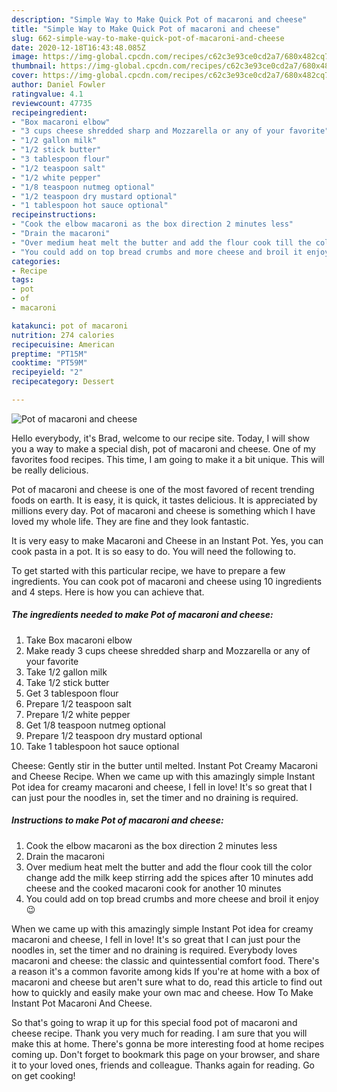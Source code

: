 ```yaml
---
description: "Simple Way to Make Quick Pot of macaroni and cheese"
title: "Simple Way to Make Quick Pot of macaroni and cheese"
slug: 662-simple-way-to-make-quick-pot-of-macaroni-and-cheese
date: 2020-12-18T16:43:48.085Z
image: https://img-global.cpcdn.com/recipes/c62c3e93ce0cd2a7/680x482cq70/pot-of-macaroni-and-cheese-recipe-main-photo.jpg
thumbnail: https://img-global.cpcdn.com/recipes/c62c3e93ce0cd2a7/680x482cq70/pot-of-macaroni-and-cheese-recipe-main-photo.jpg
cover: https://img-global.cpcdn.com/recipes/c62c3e93ce0cd2a7/680x482cq70/pot-of-macaroni-and-cheese-recipe-main-photo.jpg
author: Daniel Fowler
ratingvalue: 4.1
reviewcount: 47735
recipeingredient:
- "Box macaroni elbow"
- "3 cups cheese shredded sharp and Mozzarella or any of your favorite"
- "1/2 gallon milk"
- "1/2 stick butter"
- "3 tablespoon flour"
- "1/2 teaspoon salt"
- "1/2 white pepper"
- "1/8 teaspoon nutmeg optional"
- "1/2 teaspoon dry mustard optional"
- "1 tablespoon hot sauce optional"
recipeinstructions:
- "Cook the elbow macaroni as the box direction 2 minutes less"
- "Drain the macaroni"
- "Over medium heat melt the butter and add the flour cook till the color change add the milk keep stirring add the spices after 10 minutes add cheese and the cooked macaroni cook for another 10 minutes"
- "You could add on top bread crumbs and more cheese and broil it enjoy 😉"
categories:
- Recipe
tags:
- pot
- of
- macaroni

katakunci: pot of macaroni 
nutrition: 274 calories
recipecuisine: American
preptime: "PT15M"
cooktime: "PT59M"
recipeyield: "2"
recipecategory: Dessert

---
```



![Pot of macaroni and cheese](https://img-global.cpcdn.com/recipes/c62c3e93ce0cd2a7/680x482cq70/pot-of-macaroni-and-cheese-recipe-main-photo.jpg)

Hello everybody, it's Brad, welcome to our recipe site. Today, I will show you a way to make a special dish, pot of macaroni and cheese. One of my favorites food recipes. This time, I am going to make it a bit unique. This will be really delicious.

Pot of macaroni and cheese is one of the most favored of recent trending foods on earth. It is easy, it is quick, it tastes delicious. It is appreciated by millions every day. Pot of macaroni and cheese is something which I have loved my whole life. They are fine and they look fantastic.

It is very easy to make Macaroni and Cheese in an Instant Pot. Yes, you can cook pasta in a pot. It is so easy to do. You will need the following to.


To get started with this particular recipe, we have to prepare a few ingredients. You can cook pot of macaroni and cheese using 10 ingredients and 4 steps. Here is how you can achieve that.

<!--inarticleads1-->

##### The ingredients needed to make Pot of macaroni and cheese:

1. Take Box macaroni elbow
1. Make ready 3 cups cheese shredded sharp and Mozzarella or any of your favorite
1. Take 1/2 gallon milk
1. Take 1/2 stick butter
1. Get 3 tablespoon flour
1. Prepare 1/2 teaspoon salt
1. Prepare 1/2 white pepper
1. Get 1/8 teaspoon nutmeg optional
1. Prepare 1/2 teaspoon dry mustard optional
1. Take 1 tablespoon hot sauce optional


Cheese: Gently stir in the butter until melted. Instant Pot Creamy Macaroni and Cheese Recipe. When we came up with this amazingly simple Instant Pot idea for creamy macaroni and cheese, I fell in love! It&#39;s so great that I can just pour the noodles in, set the timer and no draining is required. 

<!--inarticleads2-->

##### Instructions to make Pot of macaroni and cheese:

1. Cook the elbow macaroni as the box direction 2 minutes less
1. Drain the macaroni
1. Over medium heat melt the butter and add the flour cook till the color change add the milk keep stirring add the spices after 10 minutes add cheese and the cooked macaroni cook for another 10 minutes
1. You could add on top bread crumbs and more cheese and broil it enjoy 😉


When we came up with this amazingly simple Instant Pot idea for creamy macaroni and cheese, I fell in love! It&#39;s so great that I can just pour the noodles in, set the timer and no draining is required. Everybody loves macaroni and cheese: the classic and quintessential comfort food. There&#39;s a reason it&#39;s a common favorite among kids If you&#39;re at home with a box of macaroni and cheese but aren&#39;t sure what to do, read this article to find out how to quickly and easily make your own mac and cheese. How To Make Instant Pot Macaroni And Cheese. 

So that's going to wrap it up for this special food pot of macaroni and cheese recipe. Thank you very much for reading. I am sure that you will make this at home. There's gonna be more interesting food at home recipes coming up. Don't forget to bookmark this page on your browser, and share it to your loved ones, friends and colleague. Thanks again for reading. Go on get cooking!
